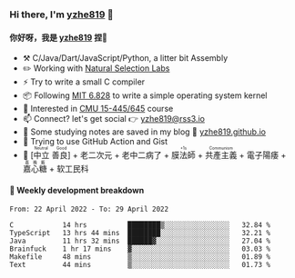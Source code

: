 ### Hi there, I'm [yzhe819](https://github.com/yzhe819) 👋

#### 你好呀，我是 [yzhe819](https://github.com/yzhe819) 捏👋

- :hammer_and_pick: C/Java/Dart/JavaScript/Python, a litter bit Assembly
- :pencil2: Working with [Natural Selection Labs](https://github.com/NaturalSelectionLabs)
- ⚡ Try to write a small C compiler
- 📦 Following [MIT 6.828](https://pdos.csail.mit.edu/6.828/2018/overview.html) to write a simple operating system kernel
- 🧪 Interested in [CMU 15-445/645](https://15445.courses.cs.cmu.edu/fall2020/) course
- 📫 Connect? let's get social 👉 yzhe819@rss3.io
- :scroll: Some studying notes are saved in my blog :space_invader: [yzhe819.github.io](https://yzhe819.github.io/)
- 🌟 Trying to use GitHub Action and Gist
- 🔑 <ruby>[中立 善良]<rp>（</rp><rt>Neutral Good</rt><rp>）</rp></ruby> + 老二次元 + 老中二病了 + <ruby>膜法師<rp>（</rp><rt>+1s</rt><rp>）</rp></ruby> +  <ruby>共產主義<rp>（</rp><rt>Communism</rt><rp>）</rp></ruby> + 電子陽痿 + <ruby>嘉心糖<rp>（</rp><rt>嘉晚飯</rt><rp>）</rp></ruby> + 软工民科



#### 📝 Weekly development breakdown

<!--START_SECTION:waka-->

```text
From: 22 April 2022 - To: 29 April 2022

C            14 hrs          ████████▒░░░░░░░░░░░░░░░░   32.84 %
TypeScript   13 hrs 44 mins  ████████░░░░░░░░░░░░░░░░░   32.21 %
Java         11 hrs 32 mins  ██████▓░░░░░░░░░░░░░░░░░░   27.04 %
Brainfuck    1 hr 17 mins    ▓░░░░░░░░░░░░░░░░░░░░░░░░   03.03 %
Makefile     48 mins         ▒░░░░░░░░░░░░░░░░░░░░░░░░   01.89 %
Text         44 mins         ▒░░░░░░░░░░░░░░░░░░░░░░░░   01.73 %
```

<!--END_SECTION:waka-->



